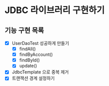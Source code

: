 # JDBC 라이브러리 구현하기

## 기능 구현 목록
- [x] UserDaoTest 성공하게 만들기
  - [x] findAll()
  - [x] findByAccount()
  - [x] findById()
  - [x] update()
- [x] JdbcTemplate 으로 중복 제거
- [x] 트랜잭션 경계 설정하기
